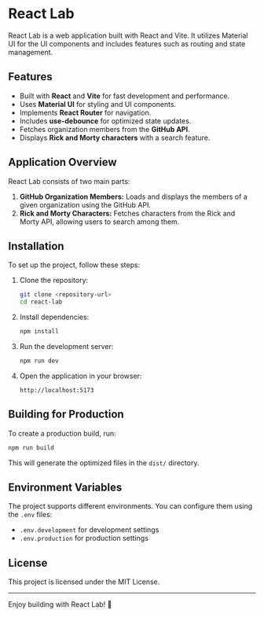 # React Lab

React Lab is a web application built with React and Vite. It utilizes Material UI for the UI components and includes features such as routing and state management.

## Features
- Built with **React** and **Vite** for fast development and performance.
- Uses **Material UI** for styling and UI components.
- Implements **React Router** for navigation.
- Includes **use-debounce** for optimized state updates.
- Fetches organization members from the **GitHub API**.
- Displays **Rick and Morty characters** with a search feature.

## Application Overview
React Lab consists of two main parts:
1. **GitHub Organization Members:** Loads and displays the members of a given organization using the GitHub API.
2. **Rick and Morty Characters:** Fetches characters from the Rick and Morty API, allowing users to search among them.

## Installation

To set up the project, follow these steps:

1. Clone the repository:
   ```sh
   git clone <repository-url>
   cd react-lab
   ```

2. Install dependencies:
   ```sh
   npm install
   ```

3. Run the development server:
   ```sh
   npm run dev
   ```

4. Open the application in your browser:
   ```
   http://localhost:5173
   ```

## Building for Production
To create a production build, run:
```sh
npm run build
```
This will generate the optimized files in the `dist/` directory.

## Environment Variables
The project supports different environments. You can configure them using the `.env` files:
- `.env.development` for development settings
- `.env.production` for production settings

## License
This project is licensed under the MIT License.

---

Enjoy building with React Lab! 🚀

